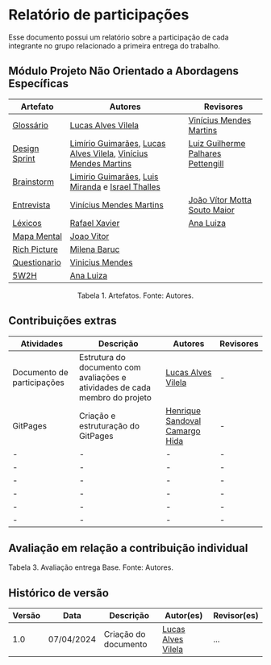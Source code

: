 # Relatório de participações
Esse documento possui um relatório sobre a participação de cada integrante no grupo relacionado a primeira entrega do trabalho.

## Módulo Projeto Não Orientado a Abordagens Específicas
| Artefato | Autores | Revisores |
| --- | --- | --- |
| [Glossário](./glossário.md) | [Lucas Alves Vilela](https://github.com/Lucas-AV) | [Vinícius Mendes Martins](https://github.com/yabamiah) |
| [Design Sprint](./Design%20Sprint.md) | [Limírio Guimarães](https://github.com/LimirioGuimaraes), [Lucas Alves Vilela](https://github.com/Lucas-AV), [Vinícius Mendes Martins](https://github.com/yabamiah) | [Luiz Guilherme Palhares Pettengill](https://github.com/luizpettengill) |
| [ Brainstorm   ](./Brainstorm.md) | [Limirio Guimarães](https://github.com/LimirioGuimaraes), [Luis Miranda](https://github.com/LuisMiranda10) e [Israel Thalles](https://github.com/IsraelThalles) | |
| [ Entrevista   ](./Entrevista.md) | [Vinícius Mendes Martins](https://github.com/yabamiah) | [João Vítor Motta Souto Maior](https://github.com/Jvsoutomaior) |
| [ Léxicos      ](./Lexicos.md) | [Rafael Xavier](https://github.com/)| [Ana Luiza]() |
| [ Mapa Mental  ](./MapaMental.md) | [Joao Vitor]() | []() |
| [ Rich Picture ](./RichPicture.md) | [Milena Baruc]() | []() |
| [ Questionario ](./questionario.md) | [Vinicius Mendes]() | []() |
| [ 5W2H ]() | [Ana Luiza]() | []() |

<div style="text-align: center"> Tabela 1. Artefatos. Fonte: Autores. </div>


## Contribuições extras
| Atividades | Descrição | Autores | Revisores |
| - | - | - | - |
| Documento de participações | Estrutura do documento com avaliações e atividades de cada membro do projeto | [Lucas Alves Vilela](https://github.com/Lucas-AV) | - |
| GitPages | Criação e estruturação do GitPages | [Henrique Sandoval Camargo Hida](https://github.com/HenriqueHida) | - |
| - | - | - | - |
| - | - | - | - |
| - | - | - | - |
| - | - | - | - |
| - | - | - | - |
| - | - | - | - |


## Avaliação em relação a contribuição individual
Tabela 3. Avaliação entrega Base. Fonte: Autores.

## Histórico de versão
| Versão | Data | Descrição | Autor(es) | Revisor(es)|
| ------ | ---- | --------- | --------- | ---------- |
| 1.0 | 07/04/2024 | Criação do documento | [Lucas Alves Vilela](https://github.com/Lucas-AV) | ... |